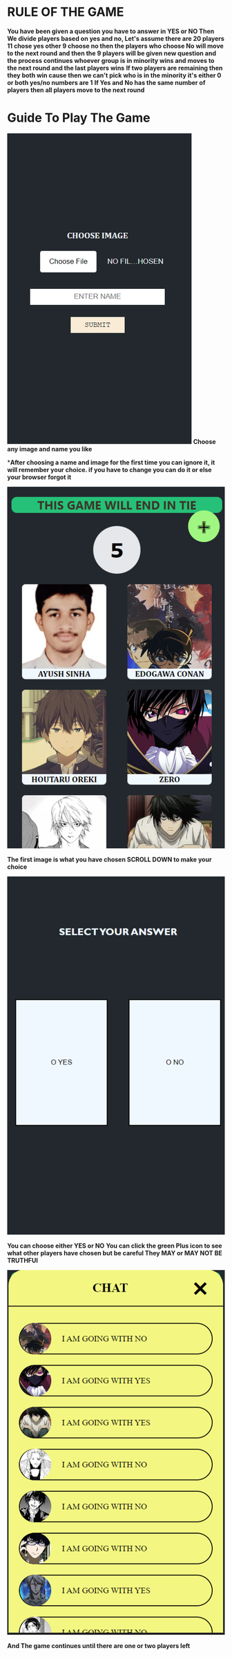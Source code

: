 # RULE OF THE GAME
**You have been given a question you have to answer in YES or NO Then We divide players based on yes and no, Let's assume there are 20 players 11 chose yes other 9 choose no then the players who choose No will move to the next round and then the 9 players will be given new question and the process continues whoever group is in minority wins and moves to the next round and the last players wins**
**If two players are remaining then they both win cause then we can't pick who is in the minority it's either 0 or both yes/no numbers are 1**
**If Yes and No has the same number of players then all players move to the next round**

# Guide To Play The Game

![start](https://raw.githubusercontent.com/Ayushsinha106/minority-rule/main/img/01.png)
**Choose any image and name you like** 

***After choosing a name and image for the first time you can ignore it, it will remember your choice. if you have to change you can do it or else your browser forgot it**

![start](https://raw.githubusercontent.com/Ayushsinha106/minority-rule/main/img/02.png)

**The first image is what you have chosen SCROLL DOWN to make your choice**

![start](https://raw.githubusercontent.com/Ayushsinha106/minority-rule/main/img/03.png)

**You can choose either YES or NO**
**You can click the green Plus icon to see what other players have chosen but be careful They MAY or MAY NOT BE TRUTHFUl**

![start](https://raw.githubusercontent.com/Ayushsinha106/minority-rule/main/img/04.png)

**And The game continues until there are one or two players left**
